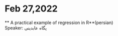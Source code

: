 # Feb 27,2022
** A practical example of regression in R**(persian)<br />
Speaker: پگاه عابدینی 
<br />

